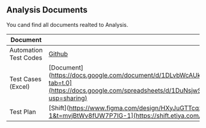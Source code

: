 ## Analysis Documents
You cand find all documents realted to Analysis.

| Document | Link |
| ------ | ------ |
| Automation Test Codes | [Github](https://app.diagrams.net/#G1CPWtSzB6iHUIagWdTTBJd29NihPPQf_d#%7B%22pageId%22%3A%22Xoln1PcfvD1JLl7s3ub5%22%7D) |
| Test Cases (Excel) | [Document](https://docs.google.com/document/d/1DLvbWcAUkcrZusQe3y7DnU4zmZ_QvX06IM9_xw3Z_n4/edit?tab=t.0](https://docs.google.com/spreadsheets/d/1DuNsjwSWe85AwyXyuJwUKyf2BLdVH7Cr6NsWMdNn8ck/edit?usp=sharing) |
| Test Plan  | [Shift](https://www.figma.com/design/HXyJuGTTcqzGigD9XXcGml/P2?node-id=0-1&t=mvjBtWv8fUW7P7lG-1](https://shift.etiya.com/browse/EAT-5765) |
